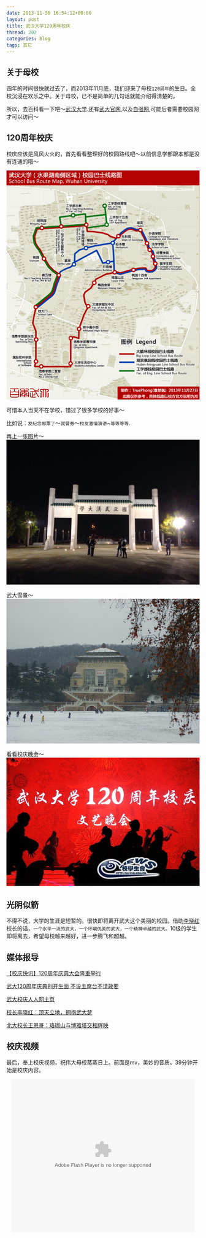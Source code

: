 ```yaml
---
date: 2013-11-30 16:54:12+00:00
layout: post
title: 武汉大学120周年校庆
thread: 202
categories: Blog
tags: 其它
---
```


## 关于母校
四年的时间很快就过去了，而2013年11月底，我们迎来了母校`120周年`的生日。全校沉浸在欢乐之中。关于母校，已不是简单的几句话就能介绍得清楚的。

所以，去百科看一下吧～[武汉大学](http://baike.baidu.com/view/1264.htm).还有[武大官网](http://www.whu.edu.cn),以及[自强网](http://www.ziqiang.net),可能后者需要校园网才可以访问～

## 120周年校庆
校庆应该是风风火火的，首先看看整理好的校园路线吧～以前信息学部跟本部是没有连通的哦～

![School](/images/whu/route.jpg)

可惜本人当天不在学校，错过了很多学校的好事～

比如说：`发纪念邮票了`～`就餐券`～`校友激情演讲`~`等等等等`.

再上一张图片～
![gate](/images/whu/gate.jpg)

武大雪景～
![snow](/images/whu/snow.jpg)

看看校庆晚会～
![party](/images/whu/party.jpg)

## 光阴似箭
不得不说，大学的生涯是短暂的。很快即将离开武大这个美丽的校园。借助[李晓红](http://baike.baidu.com/subview/88015/6046710.htm?fromId=88015&from=rdtself)校长的话，`一个水平一流的武大，一个环境优美的武大，一个精神卓越的武大。`10级的学生即将离去，希望母校越来越好，进一步腾飞和超越。

## 媒体报导
[【校庆快讯】120周年庆典大会隆重举行](http://news.whu.edu.cn/info/1002/39432.htm)

[武大120周年庆典别开生面 不设主席台不请政要](http://news.cnhubei.com/xw/kj/201311/t2772888_1.shtml)

[武大校庆人人网主页](http://page.renren.com/601069977?id=601069977&ref=opensearch_normal)

[校长李晓红：顶天立地，拥抱武大梦](http://news.whu.edu.cn/info/1002/39430.htm)

[北大校长王恩哥：珞珈山与博雅塔交相辉映](http://news.whu.edu.cn/info/1002/39429.htm)

## 校庆视频
最后，奉上校庆视频，祝伟大母校蒸蒸日上。前面是mv，美妙的音质。39分钟开始是校庆内容。
<div style="text-align:center">
<embed src="http://player.youku.com/player.php/sid/XNjQxMDg5MjY4/v.swf" allowFullScreen="true" quality="high" width="480" height="400" align="middle" allowScriptAccess="always" type="application/x-shockwave-flash"></embed>
</div>
